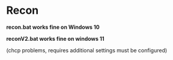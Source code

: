 # Recon

**recon.bat works fine on Windows 10**


**reconV2.bat works fine on windows 11**

(chcp problems, requires additional settings must be configured)
